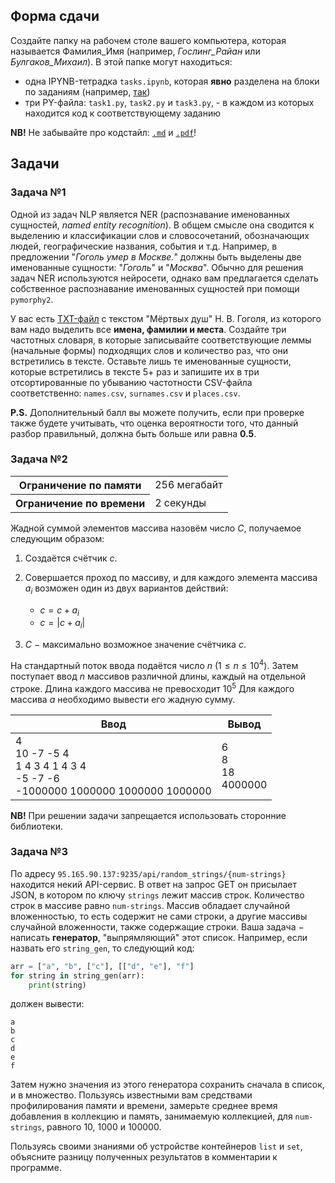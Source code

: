 ## Форма сдачи
Создайте папку на рабочем столе вашего компьютера, которая называется Фамилия_Имя (например, *Гослинг_Райан* или *Булгаков_Михаил*). В этой папке могут находиться:
- одна IPYNB-тетрадка `tasks.ipynb`, которая **явно** разделена на блоки по заданиям (например, [так](https://github.com/KatiaKozlova/files/blob/main/57-10/test/tasks.ipynb))
- три PY-файла: `task1.py`, `task2.py` и `task3.py`, - в каждом из которых находится код к соответствующему заданию

**NB!** Не забывайте про кодстайл: [`.md`](https://github.com/KatiaKozlova/files/blob/main/57-10/test/codestyle.md) и [`.pdf`](https://github.com/KatiaKozlova/files/blob/main/57-10/test/codestyle.pdf)!

## Задачи
### Задача №1

Одной из задач NLP является NER (распознавание именованных сущностей, _named entity recognition_). В общем смысле она сводится к выделению и классификации слов и словосочетаний, обозначающих людей, географические названия, события и т.д. Например, в предложении "_Гоголь умер в Москве._" должны быть выделены две именованные сущности: "_Гоголь_" и "_Москва_". Обычно для решения задач NER используются нейросети, однако вам предлагается сделать собственное распознавание именованных сущностей при помощи `pymorphy2`.

У вас есть [TXT-файл](https://raw.githubusercontent.com/KatiaKozlova/files/main/57-10/test/gogol.txt) с текстом "Мёртвых душ" Н. В. Гоголя, из которого вам надо выделить все **имена, фамилии и места**. Создайте три частотных словаря, в которые записывайте соответствующие леммы (начальные формы) подходящих слов и количество раз, что они встретились в тексте. Оставьте лишь те именованные сущности, которые встретились в тексте 5+ раз и запишите их в три отсортированные по убыванию частотности CSV-файла соответственно: `names.csv`, `surnames.csv` и `places.csv`.

**P.S.** Дополнительный балл вы можете получить, если при проверке также будете учитывать, что оценка вероятности того, что данный разбор правильный, должна быть больше или равна **0.5**.

### Задача №2
<table>
  <tr>
    <th>Ограничение по памяти</th>
    <td>256 мегабайт</td>
  </tr>
  <tr>
    <th>Ограничение по времени</th>
    <td>2 секунды</td>
  </tr>
</table>

Жадной суммой элементов массива назовём число $C$, получаемое следующим образом:

1. Создаётся счётчик $c$.
2. Совершается проход по массиву, и для каждого элемента массива $a_i$ возможен один из двух вариантов действий:

    - $c = c + a_i$
    - $c = |c + a_i|$

3. $C$ $-$ максимально возможное значение счётчика $c$.

На стандартный поток ввода подаётся число $n$ ($1 \leq n \leq 10^4$). Затем поступает ввод $n$ массивов различной длины, каждый на отдельной строке. Длина каждого массива не превосходит $10^5$ Для каждого массива $a$ необходимо вывести его жадную сумму.

| **Ввод**                                                                                               | **Вывод**               |
|--------------------------------------------------------------------------------------------------------|-------------------------|
| 4<br>10 -7 -5 4<br>1 4 3 4 1 4 3 4<br>-5 -7 -6<br>-1000000 1000000 1000000 1000000 | 6<br>8<br>18<br>4000000 |

**NB!** При решении задачи запрещается использовать сторонние библиотеки.

### Задача №3

По адресу `95.165.90.137:9235/api/random_strings/{num-strings}` находится некий API-сервис. В ответ на запрос GET он присылает JSON, в котором по ключу `strings` лежит массив строк. Количество строк в массиве равно `num-strings`. Массив обладает случайной вложенностью, то есть содержит не сами строки, а другие массивы случайной вложенности, также содержащие строки. Ваша задача $-$ написать **генератор**, "выпрямляющий" этот список. Например, если назвать его `string_gen`, то следующий код:

```python
arr = ["a", "b", ["c"], [["d", "e"], "f"]
for string in string_gen(arr):
    print(string)
```

должен вывести:

```
a
b
c
d
e
f
```

Затем нужно значения из этого генератора сохранить сначала в список, и в множество. Пользуясь известными вам средствами профилирования памяти и времени, замерьте среднее время добавления в коллекцию и память, занимаемую коллекцией, для `num-strings`, равного 10, 1000 и 100000.

Пользуясь своими знаниями об устройстве контейнеров `list` и `set`, объясните разницу полученных результатов в комментарии к программе.
